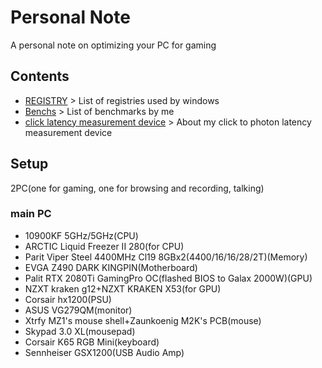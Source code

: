 # Personal Note
A personal note on optimizing your PC for gaming
## Contents
- [REGISTRY](/CONTENTS/REGISTRY) > List of registries used by windows
- [Benchs](/CONTENTS/Benchs) > List of benchmarks by me
- [click latency measurement device](/CONTENTS/click-latency-measurement-device) > About my click to photon latency measurement device
## Setup
2PC(one for gaming, one for browsing and recording, talking)
### main PC
- 10900KF 5GHz/5GHz(CPU)
- ARCTIC Liquid Freezer II 280(for CPU)
- Parit Viper Steel 4400MHz Cl19 8GBx2(4400/16/16/28/2T)(Memory)
- EVGA Z490 DARK KINGPIN(Motherboard)
- Palit RTX 2080Ti GamingPro OC(flashed BIOS to Galax 2000W)(GPU)
- NZXT kraken g12+NZXT KRAKEN X53(for GPU)
- Corsair hx1200(PSU)
- ASUS VG279QM(monitor)
- Xtrfy MZ1's mouse shell+Zaunkoenig M2K's PCB(mouse)
- Skypad 3.0 XL(mousepad)
- Corsair K65 RGB Mini(keyboard)
- Sennheiser GSX1200(USB Audio Amp)
